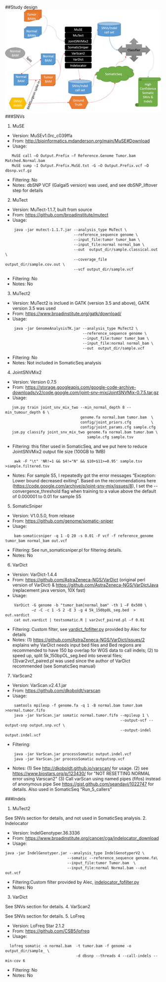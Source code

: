 
##Study design
![alt text](https://github.com/hongenxu/MDV_proj/blob/master/others/snv_indel_pipeline.jpg "SNV Indel pipeline")
###SNVs
1. MuSE
  * Version:   MuSEv1.0rc_c039ffa
  * From:      http://bioinformatics.mdanderson.org/main/MuSE#Download
  * Usage:
  ```
     MuSE call –O Output.Prefix –f Reference.Genome Tumor.bam Matched.Normal.bam 
     MuSE sump -I Output.Prefix.MuSE.txt -G –O Output.Prefix.vcf –D dbsnp.vcf.gz
 ```
  * Filtering: No
  * Notes:     dbSNP VCF (Galgal5 version) was used, and see dbSNP_liftover step for details    
2. MuTect
  * Version:   MuTect-1.1.7, built from source
  * From:      https://github.com/broadinstitute/mutect
  * Usage: 
 ```
     java -jar mutect-1.1.7.jar --analysis_type MuTect \
                                --reference_sequence genome \
                                --input_file:tumor tumor_bam \
                                --input_file:normal normal_bam \
                                --out  output_dir/sample.classical.out \
                                --coverage_file output_dir/sample.cov.out \
                                --vcf output_dir/sample.vcf
 ```
  * Filtering: No
  * Notes:     No
3. MuTect2
  * Version:   MuTect2 is inclued in GATK (version 3.5 and above), GATK version 3.5 was used
  * From:      https://www.broadinstitute.org/gatk/download/
  * Usage: 
 ```
     java -jar GenomeAnalysisTK.jar --analysis_type MuTect2 \
                                    --reference_sequence genome \
                                    --input_file:tumor tumor_bam \
                                    --input_file:normal normal_bam \
                                    --out  output_dir/sample.vcf
 ```
  * Filtering: No
  * Notes:     Not included in SomaticSeq analysis
4. JointSNVMix2
  * Version:   Version 0.7.5
  * From:      https://storage.googleapis.com/google-code-archive-downloads/v2/code.google.com/joint-snv-mix/JointSNVMix-0.7.5.tar.gz
  * Usage: 
 ```
    jsm.py train joint_snv_mix_two --min_normal_depth 8 --min_tumour_depth 6 \
                                   genome.fa normal.bam tumor.bam  \
                                   config/joint_priors.cfg         \
                                   config/joint_params.cfg sample.cfg
    jsm.py classify joint_snv_mix_two genome.fa normal.bam tumor.bam \
                                      sample.cfg sample.tsv
 ```
  * Filtering: this filter used in SomaticSeq, and we put here to reduce JointSNVMix2 output file size (100GB to 1MB)
 ```
     awk -F "\t" 'NR!=1 && $4!="N" && $10+$11>=0.95' sample.tsv >sample.filtered.tsv
 ```
  * Notes:     For sample S5, I repeatedly got the error messages “Exception: Lower bound decreased exiting”. Based on the recommendations here (https://code.google.com/archive/p/joint-snv-mix/issues/8), I set the --convergence_threshold flag when training to a value above the default of 0.000001 to 0.01 for sample S5
5. SomaticSniper
  * Version:   V1.0.5.0, from release
  * From:      https://github.com/genome/somatic-sniper
  * Usage:
 ```
     bam-somaticsniper -q 1 -Q 20 -s 0.01 -F vcf -f reference_genome tumor_bam normal_bam out.vcf
 ```
  * Filtering: See run_somaticsniper.pl for filtering details.
  * Notes:     No
6. VarDict
  * Version:   VarDict-1.4.4
  * From:      https://github.com/AstraZeneca-NGS/VarDict (original perl version of VarDict) & https://github.com/AstraZeneca-NGS/VarDictJava (replacement java version, 10X fast)
  * Usage:
 ```
     VarDict -G genome -b "tumor_bam|normal_bam" -th 1 –F 0x500 \
             –z -C -c 1 -S 2 -E 3 -g 4 5k_150bpOL_seg.bed  > out.vardict
     cat out.vardict | testsomatic.R | var2vcf_paired.pl –f 0.01
 ```
  * Filtering: Custom filter, see [vardict_fpfilter.py](https://github.com/hongenxu/MDV_proj/blob/master/somatic_snv_indel/vardict_fpfilter.py) provided by Alec for details
  * Notes:     (1) https://github.com/AstraZeneca-NGS/VarDict/issues/2 explains why VarDict needs input bed files and Bed regions are recommended to have 150 bp overlap for WGS data to call indels; (2) to speed up, split 5k_150bpOL_seg.bed into several files; (3)var2vcf_paired.pl was used since the author of VarDict recommended (see SomaticSeq manual)
7. VarScan2
  * Version:   VarScan.v2.4.1.jar
  * From:      https://github.com/dkoboldt/varscan
  * Usage: 
 ```
     samtools mpileup -f genome.fa -q 1 -B normal.bam tumor.bam >normal.tumor.fifo
     java -jar VarScan.jar somatic normal.tumor.fifo --mpileup 1 \
                                                     --output-vcf --output-snp output.snp.vcf \
                                                     --output-indel output.indel.vcf
 ```
  * Filtering:
 ```
     java -jar VarScan.jar processSomatic output.indel.vcf
     java -jar VarScan.jar processSomatic outputsnp.vcf
 ```
  * Notes:     (1) See http://dkoboldt.github.io/varscan/ for usage. (2) see https://www.biostars.org/p/123430/ for "NOT RESETTING NORMAL error using Varscan2" (3) Call varScan using named pipes (fifos) instead of anonymous pipe See https://gist.github.com/seandavi/1022747 for details. Also used in SomaticSeq “Run_5_callers”


###Indels
1.  MuTect2
  
 See SNVs section for details, and not used in SomaticSeq analysis.
2.  Indelocator
  * Version: IndelGenotyper.36.3336
  * From:    https://www.broadinstitute.org/cancer/cga/indelocator_download
  * Usage:
  ```
 java -jar IndelGenotyper.jar --analysis_type IndelGenotyperV2 \
                              --somatic --reference_sequence genome.fa\
                              --input_file:tumor Tumor.bam  \
                              --input_file:normal Normal.bam --out out.vcf
 ```
  * Filtering:Custom filter provided by Alec, [indelocator_fpfilter.py](https://github.com/hongenxu/MDV_proj/blob/master/somatic_snv_indel/indelocator_fpfilter.py)
  * Notes:    No
3.  VarDict
  
 See SNVs section for details.
4.  VarScan2
 
 See SNVs section for details.
5.  LoFreq
  * Version:   LoFreq Star 2.1.2
  * From:      https://github.com/CSB5/lofreq
  * Usage: 
  ```
    lofreq somatic -n normal.bam  -t tumor.bam -f genome -o output_dir/sample_ \
                                  -d dbsnp --threads 4 --call-indels --min-cov 6
  ```
  * Filtering: No
  * Notes:     No


